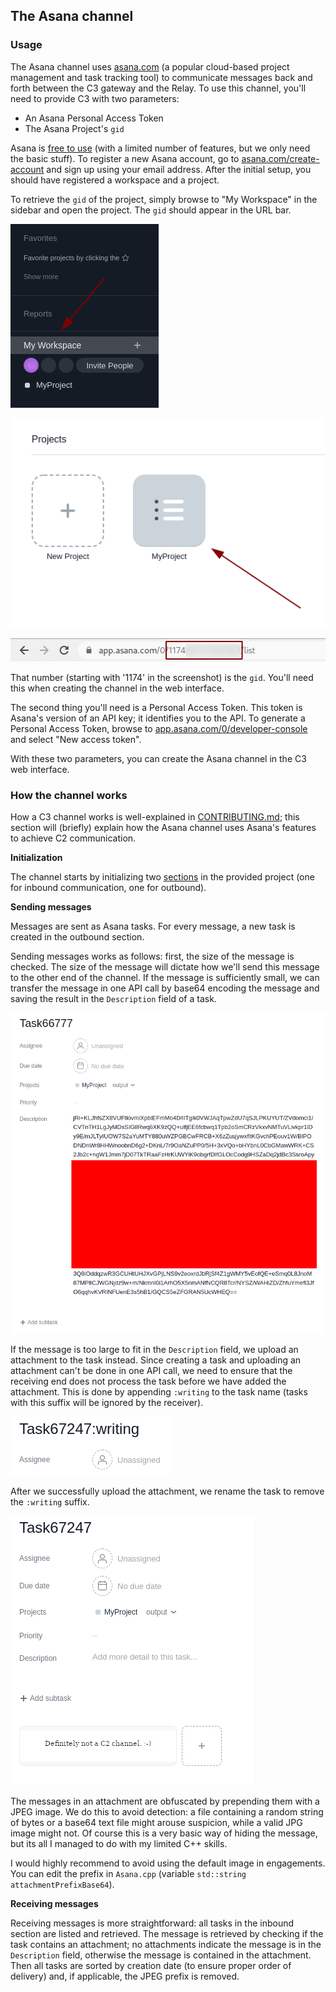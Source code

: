 ## The Asana channel

### Usage

The Asana channel uses [asana.com](https://asana.com/) (a popular cloud-based project management and task tracking tool) to communicate messages back and forth between the C3 gateway and the Relay. To use this channel, you'll need to provide C3 with two parameters:

* An Asana Personal Access Token
* The Asana Project's `gid`

Asana is [free to use](https://asana.com/pricing) (with a limited number of features, but we only need the basic stuff). 
To register a new Asana account, go to [asana.com/create-account](https://asana.com/create-account) and sign up using your email address. After the initial setup, you should have registered a workspace and a project. 

To retrieve the `gid` of the project, simply browse to "My Workspace" in the sidebar and open the project. The `gid` should appear in the URL bar.

![](../Images/AsanaRelayGuide/1.png)

![](../Images/AsanaRelayGuide/2.png)

![](../Images/AsanaRelayGuide/3.png)

That number (starting with '1174' in the screenshot) is the `gid`. You'll need this when creating the channel in the web interface.

The second thing you'll need is a Personal Access Token. This token is Asana's version of an API key; it identifies you to the API. To generate a Personal Access Token, browse to [app.asana.com/0/developer-console](https://app.asana.com/0/developer-console) and select "New access token".

With these two parameters, you can create the Asana channel in the C3 web interface. 

### How the channel works

How a C3 channel works is well-explained in [CONTRIBUTING.md](../CONTRIBUTING.md); this section will (briefly) explain how the Asana channel uses Asana's features to achieve C2 communication. 

**Initialization**

The channel starts by initializing two [sections](https://asana.com/guide/help/projects/sections) in the provided project (one for inbound communication, one for outbound). 

**Sending messages**

Messages are sent as Asana tasks. For every message, a new task is created in the outbound section. 

Sending messages works as follows: first, the size of the message is checked. The size of the message will dictate how we'll send this message to the other end of the channel. If the message is sufficiently small, we can transfer the message in one API call by base64 encoding the message and saving the result in the `Description` field of a task. 

![](../Images/AsanaRelayGuide/4.png)

If the message is too large to fit in the `Description` field, we upload an attachment to the task instead. Since creating a task and uploading an attachment can't be done in one API call, we need to ensure that the receiving end does not process the task before we have added the attachment. This is done by appending `:writing` to the task name (tasks with this suffix will be ignored by the receiver). 

![](../Images/AsanaRelayGuide/5.png)

After we successfully upload the attachment, we rename the task to remove the `:writing` suffix.

![](../Images/AsanaRelayGuide/6.png)

The messages in an attachment are obfuscated by prepending them with a JPEG image. We do this to avoid detection: a file containing a random string of bytes or a base64 text file might arouse suspicion, while a valid JPG image might not. Of course this is a very basic way of hiding the message, but its all I managed to do with my limited C++ skills.

I would highly recommend to avoid using the default image in engagements. You can edit the prefix in `Asana.cpp` (variable `std::string attachmentPrefixBase64`). 

**Receiving messages**

Receiving messages is more straightforward: all tasks in the inbound section are listed and retrieved. The message is retrieved by checking if the task contains an attachment; no attachments indicate the message is in the `Description` field, otherwise the message is contained in the attachment. Then all tasks are sorted by creation date (to ensure proper order of delivery) and, if applicable, the JPEG prefix is removed. 